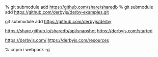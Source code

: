 % git submodule add https://github.com/share/sharedb
% git submodule add  https://github.com/derbyjs/derby-examples.git

git submodule add https://github.com/derbyjs/derby

https://share.github.io/sharedb/api/snapshot
https://derbyjs.com/started

https://derbyjs.com/
https://derbyjs.com/resources

% cnpm i webpack -g

